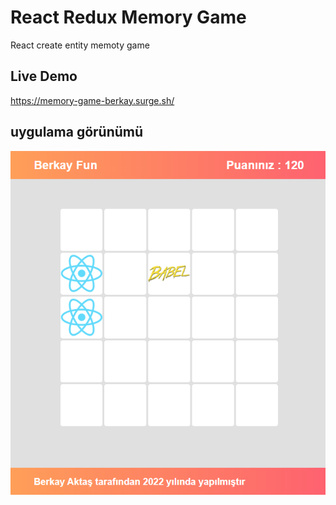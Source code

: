 # React Redux Memory Game
React create entity memoty game
## Live Demo
https://memory-game-berkay.surge.sh/

## uygulama görünümü

![Ui](MatchPureHtml/Screenshot_1.png)
